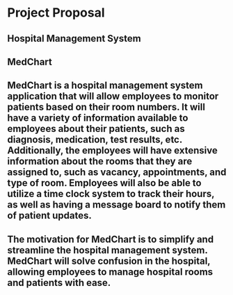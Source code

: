 # Project Proposal
## Hospital Management System

## MedChart

## MedChart is a hospital management system application that will allow employees to monitor patients based on their room numbers. It will have a variety of information available to employees about their patients, such as diagnosis, medication, test results, etc. Additionally, the employees will have extensive information about the rooms that they are assigned to, such as vacancy, appointments, and type of room. Employees will also be able to utilize a time clock system to track their hours, as well as having a message board to notify them of patient updates.
## The motivation for MedChart is to simplify and streamline the hospital management system. MedChart will solve confusion in the hospital, allowing employees to manage hospital rooms and patients with ease.